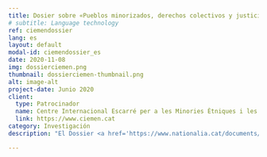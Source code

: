 ```yaml
---
title: Dosier sobre «Pueblos minorizados, derechos colectivos y justicia global en Cataluña»
# subtitle: Language technology
ref: ciemendossier
lang: es
layout: default
modal-id: ciemendossier_es
date: 2020-11-08
img: dossierciemen.png
thumbnail: dossierciemen-thumbnail.png
alt: image-alt
project-date: Junio 2020
client:
  type: Patrocinador
  name: Centre Internacional Escarré per a les Minories Ètniques i les Nacions (CIEMEN)
  link: https://www.ciemen.cat
category: Investigación
description: "El Dossier <a href='https://www.nationalia.cat/documents/coldc_19_20_drets_colectius_catalunya.pdf'>«Pueblos minorizados, derechos colectivos y justicia global en Cataluña»</a> trata la situación de los derechos colectivos de los grupos minorizados en origen en Cataluña y se publicó como número 6 de la Colección Derechos Colectivos de CIEMEN. El dossier se basa en el trabajo de investigación y análisis desarrollado durante el 2019 por las investigadoras Mariona Lladonosa (Universidad de Lleida, UdL) y Özgür Güneş Öztürk (Col·lectivaT, UdL) sobre los discursos y estrategias principales que se impulsan actualmente en Cataluña en materia de derechos colectivos. Este trabajo plantea una propuesta de trabajo para tratar la cuestión de los derechos colectivos en Cataluña desde un enfoque propio de justicia global."

---
```

